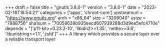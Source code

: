 +++
draft = false
title = "gnutls 3.8.0-1"
version = "3.8.0-1"
date = "2023-02-18T16:54:21"
categories = ['apps', 'chroot-core']
upstreamurl = "https://www.gnutls.org"
arch = "x86_64"
size = "3209040"
usize = "7888756"
sha1sum = "70058639b935eecd607939288d3d9ee5efc4710e"
depends = "['p11-kit>=0.23.2-10', 'libidn2>=1.35', 'nettle>=3.6', 'libunistring>=1.1', 'zstd']"
+++
A library which provides a secure layer over a reliable transport layer
